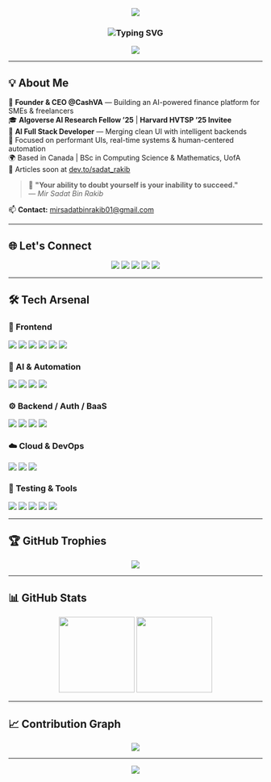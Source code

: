 <p align="center">
  <picture>
    <source media="(prefers-color-scheme: dark)" srcset="https://capsule-render.vercel.app/api?type=waving&color=0f2027,203a43,2c5364&height=180&section=header&text=Hi%20I'm%20Mir%20Sadat%20Bin%20Rakib&fontSize=35&fontColor=ffffff&animation=fadeIn" />
    <img src="https://capsule-render.vercel.app/api?type=waving&color=6dd5ed,2193b0&height=180&section=header&text=Hi%20I'm%20Mir%20Sadat%20Bin%20Rakib&fontSize=35&fontColor=ffffff&animation=fadeIn" />
  </picture>
</p>

<h3 align="center">
  <img src="https://readme-typing-svg.demolab.com?font=Fira+Code&pause=1000&color=64FFDA&center=true&vCenter=true&width=800&lines=AI+Full+Stack+Developer+%7C+Clean+UIs+%2B+Smart+Backends;Algoverse+AI+Research+Fellow+'25;Harvard+(HVTSP)+Invitee+'25;CS+%26+Math+@+University+of+Alberta;React,+TypeScript,+Three.js,+Supabase;Crafting+Stunning+AI+UIs+%2B+Realtime+3D+Experiences" alt="Typing SVG" />
</h3>

<p align="center">
  <img src="https://komarev.com/ghpvc/?username=sadat-rakib&style=flat-square&label=👁%20Profile%20Views&color=blueviolet" />
</p>

---

## 💡 About Me

🚀 **Founder & CEO @CashVA** — Building an AI-powered finance platform for SMEs & freelancers  
🎓 **Algoverse AI Research Fellow ’25** | **Harvard HVTSP ’25 Invitee**  
🧠 **AI Full Stack Developer** — Merging clean UI with intelligent backends  
🎯 Focused on performant UIs, real-time systems & human-centered automation  
🌍 Based in Canada | BSc in Computing Science & Mathematics, UofA  
📝 Articles soon at [dev.to/sadat_rakib](https://dev.to/sadat_rakib)

> 💭 **"Your ability to doubt yourself is your inability to succeed."**  
> — *Mir Sadat Bin Rakib*

📫 **Contact:** mirsadatbinrakib01@gmail.com

---

## 🌐 Let's Connect

<p align="center">
  <a href="https://dev.to/sadat_rakib"><img src="https://img.shields.io/badge/dev.to-000?style=for-the-badge&logo=devdotto&logoColor=white"/></a>
  <a href="https://linkedin.com/in/mir-sadat-bin-rakib"><img src="https://img.shields.io/badge/linkedin-0077B5?style=for-the-badge&logo=linkedin&logoColor=white"/></a>
  <a href="https://twitter.com/sadat_03"><img src="https://img.shields.io/badge/Twitter-1DA1F2?style=for-the-badge&logo=twitter&logoColor=white"/></a>
  <a href="https://medium.com/@mirsadatbinrakib01"><img src="https://img.shields.io/badge/medium-000000?style=for-the-badge&logo=medium&logoColor=white"/></a>
  <a href="https://leetcode.com/sadat_07"><img src="https://img.shields.io/badge/LeetCode-FFA116?style=for-the-badge&logo=leetcode&logoColor=black"/></a>
</p>

---

## 🛠️ Tech Arsenal

### 🧩 Frontend
<p>
  <img src="https://img.shields.io/badge/React-61DAFB?style=for-the-badge&logo=react&logoColor=black" />
  <img src="https://img.shields.io/badge/TypeScript-3178C6?style=for-the-badge&logo=typescript&logoColor=white" />
  <img src="https://img.shields.io/badge/Tailwind_CSS-06B6D4?style=for-the-badge&logo=tailwindcss&logoColor=white" />
  <img src="https://img.shields.io/badge/Shadcn_UI-000000?style=for-the-badge&logo=tailwindcss&logoColor=white" />
  <img src="https://img.shields.io/badge/Framer_Motion-EF008C?style=for-the-badge&logo=framer&logoColor=white" />
  <img src="https://img.shields.io/badge/Three.js-000000?style=for-the-badge&logo=three.js&logoColor=white" />
</p>

### 🧠 AI & Automation
<p>
  <img src="https://img.shields.io/badge/Python-3776AB?style=for-the-badge&logo=python&logoColor=white" />
  <img src="https://img.shields.io/badge/OpenAI_API-412991?style=for-the-badge&logo=openai&logoColor=white" />
  <img src="https://img.shields.io/badge/LangChain-2B3137?style=for-the-badge&logo=langchain&logoColor=white" />
  <img src="https://img.shields.io/badge/n8n-AE3F5E?style=for-the-badge&logo=n8n&logoColor=white" />
</p>

### ⚙️ Backend / Auth / BaaS
<p>
  <img src="https://img.shields.io/badge/Supabase-3FCF8E?style=for-the-badge&logo=supabase&logoColor=white" />
  <img src="https://img.shields.io/badge/Firebase-FFCA28?style=for-the-badge&logo=firebase&logoColor=black" />
  <img src="https://img.shields.io/badge/Clerk-3E4EEC?style=for-the-badge&logo=clerk&logoColor=white" />
  <img src="https://img.shields.io/badge/REST_API-005571?style=for-the-badge" />
</p>

### ☁️ Cloud & DevOps
<p>
  <img src="https://img.shields.io/badge/AWS-232F3E?style=for-the-badge&logo=amazonaws&logoColor=white" />
  <img src="https://img.shields.io/badge/Vercel-000000?style=for-the-badge&logo=vercel&logoColor=white" />
  <img src="https://img.shields.io/badge/Heroku-430098?style=for-the-badge&logo=heroku&logoColor=white" />
</p>

### 🧪 Testing & Tools
<p>
  <img src="https://img.shields.io/badge/Jest-C21325?style=for-the-badge&logo=jest&logoColor=white" />
  <img src="https://img.shields.io/badge/Cypress-17202C?style=for-the-badge&logo=cypress&logoColor=white" />
  <img src="https://img.shields.io/badge/Git-F05032?style=for-the-badge&logo=git&logoColor=white" />
  <img src="https://img.shields.io/badge/GitHub_Actions-2088FF?style=for-the-badge&logo=githubactions&logoColor=white" />
  <img src="https://img.shields.io/badge/Figma-F24E1E?style=for-the-badge&logo=figma&logoColor=white" />
</p>

---

## 🏆 GitHub Trophies

<p align="center">
  <img src="https://github-profile-trophy.vercel.app/?username=sadat-rakib&theme=algolia&no-frame=true&margin-w=10&row=1&column=6" />
</p>

---

## 📊 GitHub Stats

<p align="center">
  <img height="150px" src="https://github-readme-stats.vercel.app/api?username=sadat-rakib&show_icons=true&theme=github_dark&count_private=true&include_all_commits=true" />
  <img height="150px" src="https://github-readme-stats.vercel.app/api/top-langs/?username=sadat-rakib&layout=compact&theme=github_dark" />
</p>

---

## 📈 Contribution Graph

<p align="center">
  <img src="https://github-readme-activity-graph.vercel.app/graph?username=sadat-rakib&theme=github-compact" />
</p>

---

<p align="center">
  <picture>
    <source media="(prefers-color-scheme: dark)" srcset="https://capsule-render.vercel.app/api?type=waving&color=0f2027,203a43,2c5364&height=100&section=footer" />
    <img src="https://capsule-render.vercel.app/api?type=waving&color=6dd5ed,2193b0&height=100&section=footer" />
  </picture>
</p>
